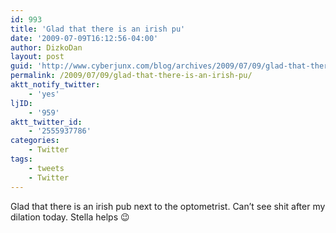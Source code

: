 ```yaml
---
id: 993
title: 'Glad that there is an irish pu'
date: '2009-07-09T16:12:56-04:00'
author: DizkoDan
layout: post
guid: 'http://www.cyberjunx.com/blog/archives/2009/07/09/glad-that-there-is-an-irish-pu/'
permalink: /2009/07/09/glad-that-there-is-an-irish-pu/
aktt_notify_twitter:
    - 'yes'
ljID:
    - '959'
aktt_twitter_id:
    - '2555937786'
categories:
    - Twitter
tags:
    - tweets
    - Twitter
---
```


Glad that there is an irish pub next to the optometrist. Can’t see shit after my dilation today. Stella helps 😉